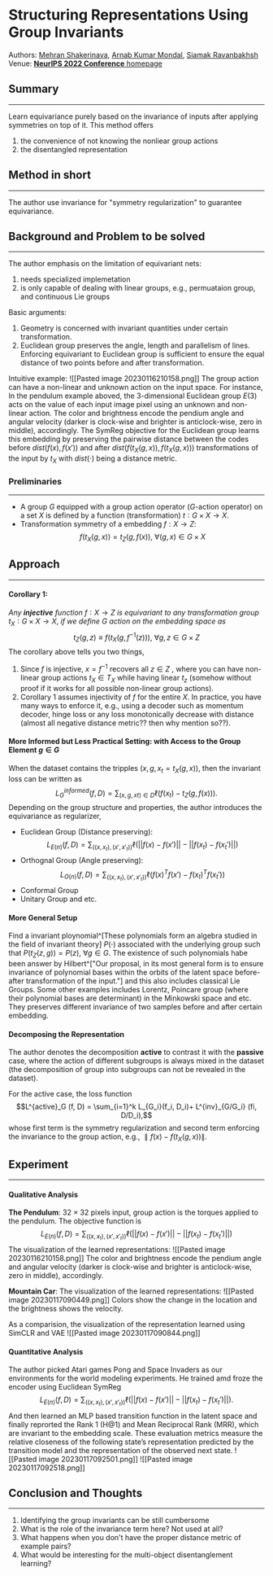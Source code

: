 # Structuring Representations Using Group Invariants

Authors: [Mehran Shakerinava](https://openreview.net/profile?id=~Mehran_Shakerinava1), [Arnab Kumar Mondal](https://openreview.net/profile?id=~Arnab_Kumar_Mondal1), [Siamak Ravanbakhsh](https://openreview.net/profile?id=~Siamak_Ravanbakhsh1)
Venue: [**NeurIPS 2022 Conference** homepage](https://openreview.net/group?id=NeurIPS.cc/2022/Conference "Venue Homepage")

## Summary
___
Learn equivariance purely based on the invariance of inputs after applying symmetries on top of it. This method offers
1. the convenience of not knowing the nonliear group actions
2. the disentangled representation

## Method in short
___
The author use invariance for "symmetry regularization" to guarantee equivariance.

## Background and Problem to be solved
___
The author emphasis on the limitation of equivariant nets:
1. needs specialized implemetation
2. is only capable of dealing with linear groups, e.g., permuataion group, and continuous Lie groups

Basic arguments:
1. Geometry is concerned with invariant quantities under certain transformation.
2. Euclidean group preserves the angle, length and parallelism of lines. Enforcing equivariant to Euclidean group is sufficient to ensure the equal distance of two points before and after transformation.

Intuitive example:
![[Pasted image 20230116210158.png]]
The group action can have a non-linear and unknown action on the input space. For instance, In the pendulum example aboved, the 3-dimensional Euclidean group $E(3)$ acts on the value of each input image pixel using an unknown and non-linear action. The color and brightness encode the pendium angle and angular velocity (darker is clock-wise and brighter is anticlock-wise, zero in middle), accordingly.
The SymReg objective for the Euclidean group learns this embedding by preserving the pairwise distance between the codes before $dist(f (x), f (x′))$ and after $dist(f (t_X (g, x)), f (t_X (g, x)))$ transformations of the input by $t_X$ with $dist(\cdot)$ being a distance metric.

### Preliminaries
___
- A group $G$ equipped with a group action operator ($G$-action operator) on a set 
$X$ is defined by a function (transformation) $t ∶ G \times X \to X$.
- Transformation symmetry of a embedding $f:X \to Z$:
$$f (t_X (g, x)) = t_Z (g, f (x)),\ \forall (g, x) \in G \times X$$

## Approach
___
#### Corollary 1: 
*Any* ***injective*** *function* $f ∶ X \to Z$ *is equivariant to any transformation group* $t_X ∶ G \times  X \to X$, *if we define G action on the embedding space as*
$$t_Z (g, z) \equiv f (t_X (g, f^{-1}(z))), \ \forall g, z \in G \times Z$$
The corollary above tells you two things,
1. Since $f$ is injective, $x=f^{-1}$ recovers all $z \in Z$ , where you can have non-linear group actions $t_X \in T_X$ while having linear $t_z$ (somehow without proof if it works for all possible non-linear group actions).
2. Corollary 1 assumes injectivity of $f$ for the entire $X$. In practice, you have many ways to enforce it, e.g., using a decoder such as momentum decoder, hinge loss or any loss monotonically decrease with distance (almost all negative distance metric?? then why mention so??).

#### More Informed but Less Practical Setting: with Access to the Group Element $g \in G$
When the dataset contains the tripples $(x, g, x_t = t_X (g, x))$, then the invariant loss can be written as
$$L^{informed}_G (f, D) = \sum_{(x,g,xt)\in D} \ell (f (x_t) − t_Z (g, f (x))).$$
Depending on the group structure and properties, the author introduces the equivariance as regularizer,
- Euclidean Group (Distance preserving):
$$L_{E(n)}(f, D)=\sum_{((x, x_t), (x', x'_{t}))} \ell(||f(x)-f(x')|| - ||f(x_t) - f(x_t')||)$$
- Orthognal Group (Angle preserving):
$$L_{O(n)}(f, D)=\sum_{((x, x_t), (x', x'_{t}))} \ell(f(x)^Tf(x') - f(x_t)^Tf(x_t'))$$
- Conformal Group
- Unitary Group and etc.

####  More General Setup
Find a invariant ploynomial^[These polynomials form an algebra studied in the field of invariant theory] $P(\cdot)$ associated with the underlying group such that $P (t_Z(z, g)) = P (z), \ \forall g \in G.$ The existence of such polynomials habe been answer by Hilbert^["Our proposal, in its most general form is to ensure invariance of polynomial bases within the orbits of the latent space before-after transformation of the input."] and this also includes classical Lie Groups.
Some other examples includes Lorentz, Poincare group (where their polynomial bases are determinant) in the Minkowski space and etc. They preserves different invariance of two samples before and after certain embedding.

#### Decomposing the Representation
The author denotes the decomposition **active** to contrast it with the **passive** case, where the action of different subgroups is always mixed in the dataset (the decomposition of group into subgroups can not be revealed in the dataset).

For the active case, the loss function 
$$L^{active}_G (f, D) = \sum_{i=1}^k L_{G_i}(f_i, D_i)+ L^{inv}_{G/G_i} (fi, D/D_i),$$
whose first term is the symmetry regularization and second term enforcing the invariance to the group action, e.g., $∥f (x) − f (t_X (g, x))∥$.

## Experiment
___
#### Qualitative Analysis
**The Pendulum**: 32 × 32 pixels input, group action is the torques applied to the pendulum. The objective function is
$$L_{E(n)}(f, D)=\sum_{((x, x_t), (x', x'_{t}))} \ell(||f(x)-f(x')|| - ||f(x_t) - f(x_t')||)$$
The visualization of the learned representations:
![[Pasted image 20230116210158.png]]
The color and brightness encode the pendium angle and angular velocity (darker is clock-wise and brighter is anticlock-wise, zero in middle), accordingly.

**Mountain Car**:
The visualization of the learned representations:
![[Pasted image 20230117090449.png]]
Colors show the change in the location and the brightness shows
the velocity.

As a comparision, the visualization of the representation learned using SimCLR and VAE
![[Pasted image 20230117090844.png]]

#### Quantitative Analysis
The author picked Atari games Pong and Space Invaders as our environments for the world modeling experiments. He trained amd froze the encoder using Euclidean SymReg
$$L_{E(n)}(f, D)=\sum_{((x, x_t), (x', x'_{t}))} \ell(||f(x)-f(x')|| - ||f(x_t) - f(x_t')||).$$
And then learned an MLP based transition function in the latent space and finally reprorted the Rank 1 (H@1) and Mean Reciprocal Rank (MRR), which are invariant to the embedding scale. These evaluation metrics measure the relative closeness of the following state’s representation predicted by the transition model and the representation of the observed next state.
![[Pasted image 20230117092501.png]]
![[Pasted image 20230117092518.png]]

## Conclusion and Thoughts
___
1. Identifying the group invariants can be still cumbersome
2. What is the role of the invariance term here? Not used at all?
3. What happens when you don't have the proper distance metric of example pairs?
4. What would be interesting for the multi-object disentanglement learning?